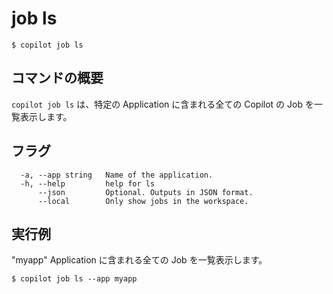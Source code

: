 # job ls
```console
$ copilot job ls
```

## コマンドの概要

`copilot job ls` は、特定の Application に含まれる全ての Copilot の Job を一覧表示します。

## フラグ

```
  -a, --app string   Name of the application.
  -h, --help         help for ls
      --json         Optional. Outputs in JSON format.
      --local        Only show jobs in the workspace.
```

## 実行例

"myapp" Application に含まれる全ての Job を一覧表示します。
```console
$ copilot job ls --app myapp
```
